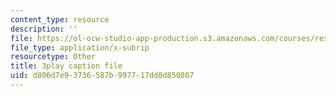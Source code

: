 ```yaml
---
content_type: resource
description: ''
file: https://ol-ocw-studio-app-production.s3.amazonaws.com/courses/res-10-s95-physics-of-covid-19-transmission-fall-2020/d806d7e93736587b997717dd0d850807_qjUR8WJWRgQ.vtt
file_type: application/x-subrip
resourcetype: Other
title: 3play caption file
uid: d806d7e9-3736-587b-9977-17dd0d850807
---
```

